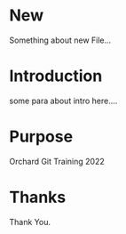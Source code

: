 # New
  
  Something about new File...
 
# Introduction
  
  some para about intro here....
  
  
# Purpose
  
  Orchard Git Training 2022
 
# Thanks
   
   Thank You.
  
